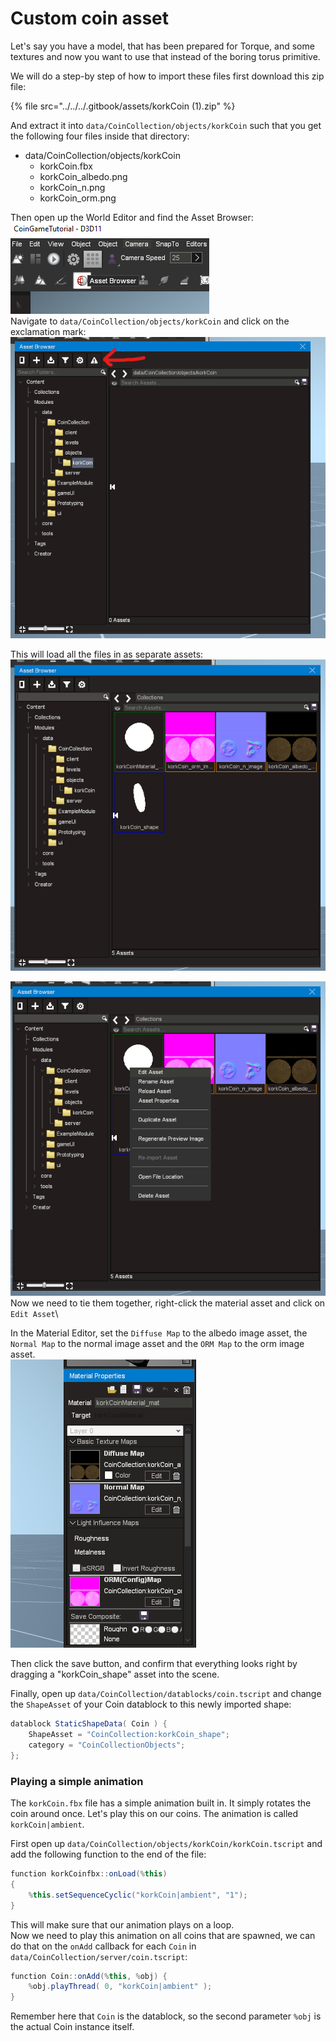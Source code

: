 # Custom coin asset

Let's say you have a model, that has been prepared for Torque, and some textures and now you want to use that instead of the boring torus primitive.

We will do a step-by step of how to import these files first download this zip file:

{% file src="../../../.gitbook/assets/korkCoin (1).zip" %}

And extract it into `data/CoinCollection/objects/korkCoin` such that you get the following four files inside that directory:

* data/CoinCollection/objects/korkCoin
  * korkCoin.fbx
  * korkCoin\_albedo.png
  * korkCoin\_n.png
  * korkCoin\_orm.png

Then open up the World Editor and find the Asset Browser:\
![](<../../../.gitbook/assets/image (1) (1) (1).png>)\
Navigate to `data/CoinCollection/objects/korkCoin` and click on the exclamation mark:\
![](<../../../.gitbook/assets/image (5) (1).png>)

This will load all the files in as separate assets:\
![](<../../../.gitbook/assets/image (14).png>)

![](<../../../.gitbook/assets/image (5) (2).png>)\
Now we need to tie them together, right-click the material asset and click on `Edit Asset`\


In the Material Editor, set the `Diffuse Map` to the albedo image asset, the `Normal Map` to the normal image asset and the `ORM Map` to the orm image asset.\
![](<../../../.gitbook/assets/image (11).png>)

Then click the save button, and confirm that everything looks right by dragging a "korkCoin\_shape" asset into the scene.

Finally, open up `data/CoinCollection/datablocks/coin.tscript` and change the `ShapeAsset` of your Coin datablock to this newly imported shape:

```csharp
datablock StaticShapeData( Coin ) {
    ShapeAsset = "CoinCollection:korkCoin_shape";
    category = "CoinCollectionObjects";
};
```

### Playing a simple animation

The `korkCoin.fbx` file has a simple animation built in. It simply rotates the coin around once. Let's play this on our coins. The animation is called `korkCoin|ambient`.

First open up `data/CoinCollection/objects/korkCoin/korkCoin.tscript` and add the following function to the end of the file:

```csharp
function korkCoinfbx::onLoad(%this)
{
    %this.setSequenceCyclic("korkCoin|ambient", "1");
}
```

This will make sure that our animation plays on a loop. \
Now we need to play this animation on all coins that are spawned, we can do that on the `onAdd` callback for each `Coin` in `data/CoinCollection/server/coin.tscript`:

```csharp
function Coin::onAdd(%this, %obj) {
    %obj.playThread( 0, "korkCoin|ambient" );
}
```

Remember here that `Coin` is the datablock, so the second parameter `%obj` is the actual Coin instance itself.&#x20;
